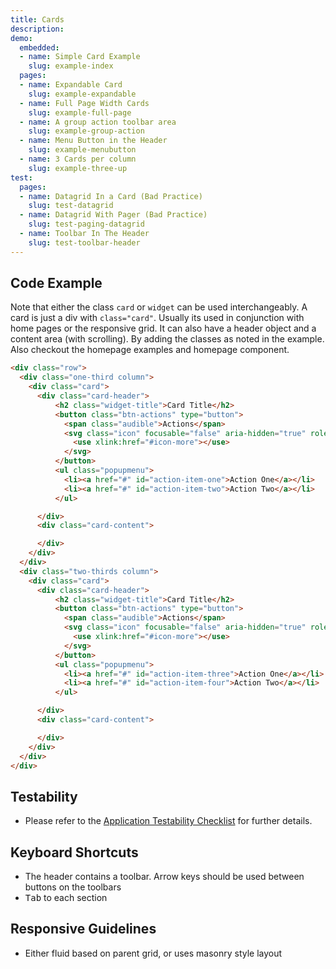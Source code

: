 ```yaml
---
title: Cards
description: 
demo:
  embedded:
  - name: Simple Card Example
    slug: example-index
  pages:
  - name: Expandable Card
    slug: example-expandable
  - name: Full Page Width Cards
    slug: example-full-page
  - name: A group action toolbar area
    slug: example-group-action
  - name: Menu Button in the Header
    slug: example-menubutton
  - name: 3 Cards per column
    slug: example-three-up
test:
  pages:
  - name: Datagrid In a Card (Bad Practice)
    slug: test-datagrid
  - name: Datagrid With Pager (Bad Practice)
    slug: test-paging-datagrid
  - name: Toolbar In The Header
    slug: test-toolbar-header
---
```


## Code Example

Note that either the class `card` or `widget` can be used interchangeably. A card is just a div with `class="card"`. Usually its used in conjunction with home pages or the responsive grid. It can also have a header object and a content area (with scrolling). By adding the classes as noted in the example. Also checkout the homepage examples and homepage component.

```html
<div class="row">
  <div class="one-third column">
    <div class="card">
      <div class="card-header">
          <h2 class="widget-title">Card Title</h2>
          <button class="btn-actions" type="button">
            <span class="audible">Actions</span>
            <svg class="icon" focusable="false" aria-hidden="true" role="presentation">
              <use xlink:href="#icon-more"></use>
            </svg>
          </button>
          <ul class="popupmenu">
            <li><a href="#" id="action-item-one">Action One</a></li>
            <li><a href="#" id="action-item-two">Action Two</a></li>
          </ul>

      </div>
      <div class="card-content">

      </div>
    </div>
  </div>
  <div class="two-thirds column">
    <div class="card">
      <div class="card-header">
          <h2 class="widget-title">Card Title</h2>
          <button class="btn-actions" type="button">
            <span class="audible">Actions</span>
            <svg class="icon" focusable="false" aria-hidden="true" role="presentation">
              <use xlink:href="#icon-more"></use>
            </svg>
          </button>
          <ul class="popupmenu">
            <li><a href="#" id="action-item-three">Action One</a></li>
            <li><a href="#" id="action-item-four">Action Two</a></li>
          </ul>

      </div>
      <div class="card-content">

      </div>
    </div>
  </div>
</div>
```

## Testability

- Please refer to the [Application Testability Checklist](https://design.infor.com/resources/application-testability-checklist) for further details.

## Keyboard Shortcuts

- The header contains a toolbar. Arrow keys should be used between buttons on the toolbars
- <kbd>Tab</kbd> to each section

## Responsive Guidelines

- Either fluid based on parent grid, or uses masonry style layout
